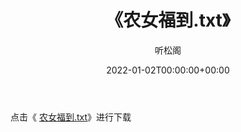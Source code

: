 ﻿---
title:  《农女福到.txt》
date:   2022-01-02T00:00:00+00:00
author: 听松阁
layout: post
permalink: /农女福到/
categories: 小说
tags: [小说]
---

点击《 [农女福到.txt](http://img.660000.xyz/bookstukust/book/bntxt/10/农女福到.txt)》进行下载
